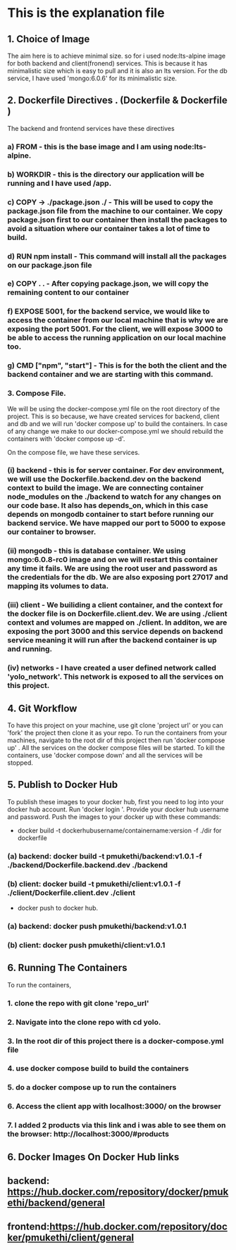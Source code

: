 # This is the explanation file 

## 1. Choice of Image

The aim here is to achieve minimal size.
so for i used node:lts-alpine image for both backend and client(fronend) services.
This is because it has minimalistic size which is easy to pull and it is also an lts version.
For the db service, I have used 'mongo:6.0.6' for its minimalistic size.

## 2. Dockerfile Directives . (Dockerfile & Dockerfile )

The backend and frontend services have these directives

### a) FROM - this is the base image and I am using node:lts-alpine.

### b) WORKDIR - this is the directory our application will be running and I have used /app.

### c) COPY -> ./package.json ./ - This will be used to copy the package.json file from the machine to our container. We copy package.json first to our container then install the packages to avoid a situation where our container takes a lot of time to build.

### d) RUN npm install - This command will install all the packages on our package.json file

### e) COPY . . - After copying package.json, we will copy the remaining content to our container

### f) EXPOSE 5001, for the backend service, we would like to access the container from our local machine that is why we are exposing the port 5001. For the client, we will expose 3000 to be able to access the running application on our local machine too.



### g) CMD ["npm", "start"] - This is for the both the client and the backend container and we are starting  with this command.

### 3. Compose File.

We will be using the docker-compose.yml file on the root directory of the project. This is so because, we have created services for backend, client and db and we will run 'docker compose up' to build the containers.
In case of any change we make to our docker-compose.yml we should rebuild the containers with 'docker compose up -d'.

On the compose file, we have these services.

### (i) backend - this is for server container. For dev environment, we will use the Dockerfile.backend.dev on the backend context to build the image. We are connecting container node_modules on the ./backend to watch for any changes on our code base. It also has depends_on, which in this case depends on mongodb container to start before running our backend service. We have mapped our port to 5000 to expose our container to browser.

### (ii) mongodb - this is database container. We using mongo:6.0.8-rc0 image and on we will restart this container any time it fails. We are using the root user and password as the credentials for the db. We are also exposing port 27017 and mapping its volumes to data.

### (iii) client - We builiding a client container, and the context for the docker file is on Dockerfile.client.dev. We are using ./client context and volumes are mapped on ./client. In additon, we are exposing the port 3000 and this service depends on backend service meaning it will run after the backend container is up and running.

### (iv) networks - I have created a user defined network called 'yolo_network'. This network is exposed to all the services on this project.

## 4. Git Workflow

To have this project on your machine, use git clone 'project url' or you can 'fork' the project then clone it as your repo.
To run the containers from your machines, navigate to the root dir of this project then run 'docker compose up' . All the services on the docker compose files will be started. To kill the containers, use 'docker compose down' and all the services will be stopped.

## 5. Publish to Docker Hub

To publish these images to your docker hub, first you need to log into your docker hub account. Run 'docker login '. Provide your docker hub username and password. Push the images to your docker up with these commands:

- docker build -t dockerhubusername/containername:version -f ./dir for dockerfile

### (a) backend: docker build -t pmukethi/backend:v1.0.1 -f ./backend/Dockerfile.backend.dev ./backend

### (b) client: docker build -t pmukethi/client:v1.0.1 -f ./client/Dockerfile.client.dev ./client

- docker push to docker hub.

### (a) backend: docker push pmukethi/backend:v1.0.1

### (b) client: docker push pmukethi/client:v1.0.1

## 6. Running The Containers

To run the containers,

### 1. clone the repo with git clone 'repo_url'

### 2. Navigate into the clone repo with cd yolo.

### 3. In the root dir of this project there is a docker-compose.yml file

### 4. use docker compose build to build the containers

### 5. do a docker compose up to run the containers

### 6. Access the client app with localhost:3000/ on the browser

### 7. I added 2 products via this link and i was able to see them on the browser: http://localhost:3000/#products

## 6. Docker Images On Docker Hub links
## backend: https://hub.docker.com/repository/docker/pmukethi/backend/general
## frontend:https://hub.docker.com/repository/docker/pmukethi/client/general


